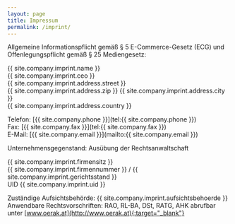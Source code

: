 ```yaml
---
layout: page
title: Impressum
permalink: /imprint/
---
```


Allgemeine Informationspflicht gemäß § 5 E-Commerce-Gesetz (ECG) und Offenlegungspflicht gemäß § 25 Mediengesetz:

{{ site.company.imprint.name }}<br>
{{ site.company.imprint.ceo }}<br>
{{ site.company.imprint.address.street }}<br>
{{ site.company.imprint.address.zip }} {{ site.company.imprint.address.city }}<br>
{{ site.company.imprint.address.country }}

Telefon: [{{ site.company.phone }}](tel:{{ site.company.phone }})<br>
Fax: [{{ site.company.fax }}](tel:{{ site.company.fax }})<br>
E-Mail: [{{ site.company.email }}](mailto:{{ site.company.email }})

Unternehmensgegenstand: Ausübung der Rechtsanwaltschaft

{{ site.company.imprint.firmensitz }}<br>
{{ site.company.imprint.firmennummer }} / {{ site.company.imprint.gerichtsstand }}<br>
UID {{ site.company.imprint.uid }}

Zuständige Aufsichtsbehörde: {{ site.company.imprint.aufsichtsbehoerde }} <br>
Anwendbare Rechtsvorschriften: RAO, RL-BA, DSt, RATG, AHK abrufbar unter [www.oerak.at](http://www.oerak.at){:target="_blank"}
